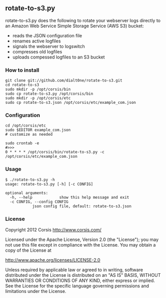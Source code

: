 ## rotate-to-s3.py

rotate-to-s3.py does the following to rotate your webserver logs directly to
an Amazon Web Service Simple Storage Service (AWS S3) bucket:

* reads the JSON configuration file
* renames active logfiles
* signals the webserver to logswitch
* compresses old logfiles
* uploads compessed logfiles to an S3 bucket


### How to install

	git clone git://github.com/dialt0ne/rotate-to-s3.git
	cd rotate-to-s3
	sudo mkdir -p /opt/corsis/bin
	sudo cp rotate-to-s3.py /opt/corsis/bin
	sudo mkdir -p /opt/corsis/etc
	sudo cp rotate-to-s3.json /opt/corsis/etc/example_com.json

### Configuration

	cd /opt/corsis/etc
	sudo $EDITOR example_com.json
	# customize as needed

	sudo crontab -e
	#>>>
	0 * * * * /opt/corsis/bin/rotate-to-s3.py -c /opt/corsis/etc/example_com.json

### Usage

	$ ./rotate-to-s3.py -h
	usage: rotate-to-s3.py [-h] [-c CONFIG]

	optional arguments:
	  -h, --help            show this help message and exit
	  -c CONFIG, --config CONFIG
				json config file, default: rotate-to-s3.json

### License

Copyright 2012 Corsis
http://www.corsis.com/

Licensed under the Apache License, Version 2.0 (the "License");
you may not use this file except in compliance with the License.
You may obtain a copy of the License at

http://www.apache.org/licenses/LICENSE-2.0

Unless required by applicable law or agreed to in writing, software
distributed under the License is distributed on an "AS IS" BASIS,
WITHOUT WARRANTIES OR CONDITIONS OF ANY KIND, either express or implied.
See the License for the specific language governing permissions and
limitations under the License.

